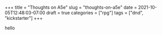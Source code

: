+++
title = "Thoughts on A5e"
slug = "thoughts-on-a5e"
date = 2021-10-05T12:48:03-07:00
draft = true
categories = ["rpg"]
tags = ["dnd", "kickstarter"]
+++

hello
